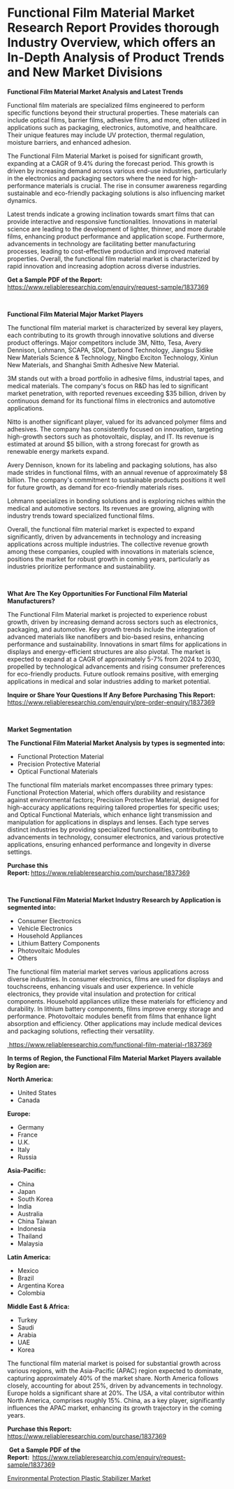 <p><h1>Functional Film Material Market Research Report Provides thorough Industry Overview, which offers an In-Depth Analysis of Product Trends and New Market Divisions</h1></p><p><strong>Functional Film Material Market Analysis and Latest Trends</strong></p>
<p><p>Functional film materials are specialized films engineered to perform specific functions beyond their structural properties. These materials can include optical films, barrier films, adhesive films, and more, often utilized in applications such as packaging, electronics, automotive, and healthcare. Their unique features may include UV protection, thermal regulation, moisture barriers, and enhanced adhesion.</p><p>The Functional Film Material Market is poised for significant growth, expanding at a CAGR of 9.4% during the forecast period. This growth is driven by increasing demand across various end-use industries, particularly in the electronics and packaging sectors where the need for high-performance materials is crucial. The rise in consumer awareness regarding sustainable and eco-friendly packaging solutions is also influencing market dynamics.</p><p>Latest trends indicate a growing inclination towards smart films that can provide interactive and responsive functionalities. Innovations in material science are leading to the development of lighter, thinner, and more durable films, enhancing product performance and application scope. Furthermore, advancements in technology are facilitating better manufacturing processes, leading to cost-effective production and improved material properties. Overall, the functional film material market is characterized by rapid innovation and increasing adoption across diverse industries.</p></p>
<p><strong>Get a Sample PDF of the Report:&nbsp;</strong> <a href="https://www.reliableresearchiq.com/enquiry/request-sample/1837369?utm_campaign=2469&utm_medium=2&utm_source=Github&utm_content=ia&utm_term=03042025&utm_id=functional-film-material">https://www.reliableresearchiq.com/enquiry/request-sample/1837369</a></p>
<p>&nbsp;</p>
<p><strong>Functional Film Material Major Market Players</strong></p>
<p><p>The functional film material market is characterized by several key players, each contributing to its growth through innovative solutions and diverse product offerings. Major competitors include 3M, Nitto, Tesa, Avery Dennison, Lohmann, SCAPA, SDK, Darbond Technology, Jiangsu Sidike New Materials Science & Technology, Ningbo Exciton Technology, Xinlun New Materials, and Shanghai Smith Adhesive New Material.</p><p>3M stands out with a broad portfolio in adhesive films, industrial tapes, and medical materials. The company's focus on R&D has led to significant market penetration, with reported revenues exceeding $35 billion, driven by continuous demand for its functional films in electronics and automotive applications.</p><p>Nitto is another significant player, valued for its advanced polymer films and adhesives. The company has consistently focused on innovation, targeting high-growth sectors such as photovoltaic, display, and IT. Its revenue is estimated at around $5 billion, with a strong forecast for growth as renewable energy markets expand.</p><p>Avery Dennison, known for its labeling and packaging solutions, has also made strides in functional films, with an annual revenue of approximately $8 billion. The company's commitment to sustainable products positions it well for future growth, as demand for eco-friendly materials rises.</p><p>Lohmann specializes in bonding solutions and is exploring niches within the medical and automotive sectors. Its revenues are growing, aligning with industry trends toward specialized functional films.</p><p>Overall, the functional film material market is expected to expand significantly, driven by advancements in technology and increasing applications across multiple industries. The collective revenue growth among these companies, coupled with innovations in materials science, positions the market for robust growth in coming years, particularly as industries prioritize performance and sustainability.</p></p>
<p>&nbsp;</p>
<p><strong>What Are The Key Opportunities For Functional Film Material Manufacturers?</strong></p>
<p><p>The Functional Film Material market is projected to experience robust growth, driven by increasing demand across sectors such as electronics, packaging, and automotive. Key growth trends include the integration of advanced materials like nanofibers and bio-based resins, enhancing performance and sustainability. Innovations in smart films for applications in displays and energy-efficient structures are also pivotal. The market is expected to expand at a CAGR of approximately 5-7% from 2024 to 2030, propelled by technological advancements and rising consumer preferences for eco-friendly products. Future outlook remains positive, with emerging applications in medical and solar industries adding to market potential.</p></p>
<p><strong>Inquire or Share Your Questions If Any Before Purchasing This Report:</strong> <a href="https://www.reliableresearchiq.com/enquiry/pre-order-enquiry/1837369?utm_campaign=2469&utm_medium=2&utm_source=Github&utm_content=ia&utm_term=03042025&utm_id=functional-film-material">https://www.reliableresearchiq.com/enquiry/pre-order-enquiry/1837369</a></p>
<p>&nbsp;</p>
<p><strong>Market Segmentation</strong></p>
<p><strong>The Functional Film Material Market Analysis by types is segmented into:</strong></p>
<p><ul><li>Functional Protection Material</li><li>Precision Protective Material</li><li>Optical Functional Materials</li></ul></p>
<p><p>The functional film materials market encompasses three primary types: Functional Protection Material, which offers durability and resistance against environmental factors; Precision Protective Material, designed for high-accuracy applications requiring tailored properties for specific uses; and Optical Functional Materials, which enhance light transmission and manipulation for applications in displays and lenses. Each type serves distinct industries by providing specialized functionalities, contributing to advancements in technology, consumer electronics, and various protective applications, ensuring enhanced performance and longevity in diverse settings.</p></p>
<p><strong>Purchase this Report:&nbsp;</strong><a href="https://www.reliableresearchiq.com/purchase/1837369?utm_campaign=2469&utm_medium=2&utm_source=Github&utm_content=ia&utm_term=03042025&utm_id=functional-film-material">https://www.reliableresearchiq.com/purchase/1837369</a></p>
<p>&nbsp;</p>
<p><strong>The Functional Film Material Market Industry Research by Application is segmented into:</strong></p>
<p><ul><li>Consumer Electronics</li><li>Vehicle Electronics</li><li>Household Appliances</li><li>Lithium Battery Components</li><li>Photovoltaic Modules</li><li>Others</li></ul></p>
<p><p>The functional film material market serves various applications across diverse industries. In consumer electronics, films are used for displays and touchscreens, enhancing visuals and user experience. In vehicle electronics, they provide vital insulation and protection for critical components. Household appliances utilize these materials for efficiency and durability. In lithium battery components, films improve energy storage and performance. Photovoltaic modules benefit from films that enhance light absorption and efficiency. Other applications may include medical devices and packaging solutions, reflecting their versatility.</p></p>
<p><a href="https://www.reliableresearchiq.com/functional-film-material-r1837369?utm_campaign=2469&utm_medium=2&utm_source=Github&utm_content=ia&utm_term=03042025&utm_id=functional-film-material">&nbsp;https://www.reliableresearchiq.com/functional-film-material-r1837369</a></p>
<p><strong>In terms of Region, the Functional Film Material Market Players available by Region are:</strong></p>
<p>
    <p> <strong> North America: </strong>
        <ul>
            <li>United States</li>
            <li>Canada</li>
        </ul>
        </p> 
    <p> <strong> Europe: </strong>
        <ul>
            <li>Germany</li>
            <li>France</li>
            <li>U.K.</li>
            <li>Italy</li>
            <li>Russia</li>
        </ul>
        </p> 
    <p> <strong> Asia-Pacific: </strong>
        <ul>
            <li>China</li>
            <li>Japan</li>
            <li>South Korea</li>
            <li>India</li>
            <li>Australia</li>
            <li>China Taiwan</li>
            <li>Indonesia</li>
            <li>Thailand</li>
            <li>Malaysia</li>
        </ul>
        </p> 
    <p> <strong> Latin America: </strong>
        <ul>
            <li>Mexico</li>
            <li>Brazil</li>
            <li>Argentina Korea</li>
            <li>Colombia</li>
        </ul>
        </p> 
    <p> <strong> Middle East & Africa: </strong>
        <ul>
            <li>Turkey</li>
            <li>Saudi</li>
            <li>Arabia</li>
            <li>UAE</li>
            <li>Korea</li>
        </ul>
    </p>
    </p>
<p><p>The functional film material market is poised for substantial growth across various regions, with the Asia-Pacific (APAC) region expected to dominate, capturing approximately 40% of the market share. North America follows closely, accounting for about 25%, driven by advancements in technology. Europe holds a significant share at 20%. The USA, a vital contributor within North America, comprises roughly 15%. China, as a key player, significantly influences the APAC market, enhancing its growth trajectory in the coming years.</p></p>
<p><strong>Purchase this Report: </strong><a href="https://www.reliableresearchiq.com/purchase/1837369?utm_campaign=2469&utm_medium=2&utm_source=Github&utm_content=ia&utm_term=03042025&utm_id=functional-film-material">https://www.reliableresearchiq.com/purchase/1837369</a></p>
<p>&nbsp;<strong>Get a Sample PDF of the Report:&nbsp;&nbsp;</strong><a href="https://www.reliableresearchiq.com/enquiry/request-sample/1837369?utm_campaign=2469&utm_medium=2&utm_source=Github&utm_content=ia&utm_term=03042025&utm_id=functional-film-material">https://www.reliableresearchiq.com/enquiry/request-sample/1837369</a></p>
<p><strong></strong></p>
<p><p><a href="https://github.com/triattwood9919/Market-Research-Report-List-1/blob/main/environmental-protection-plastic-stabilizer-market.md?utm_campaign=2469&utm_medium=2&utm_source=Github&utm_content=ia&utm_term=03042025&utm_id=functional-film-material">Environmental Protection Plastic Stabilizer Market</a></p></p>